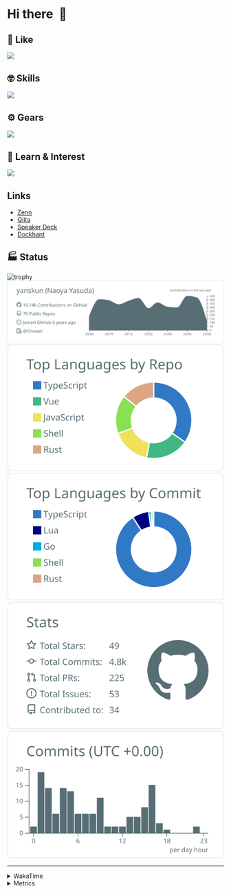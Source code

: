 # Hi there&nbsp; :wave:

## 💌 Like
<img src="https://go-skill-icons.vercel.app/api/icons?i=github" />

## 🤓 Skills
<img src="https://go-skill-icons.vercel.app/api/icons?i=js,ts,vue,nuxtjs,react,nextjs,go,lua,git" />

## ⚙️ Gears
<img src="https://go-skill-icons.vercel.app/api/icons?i=neovim,vscode,githubcopilot,alacritty,tmux" />

## 📖 Learn & Interest
<img src="https://go-skill-icons.vercel.app/api/icons?i=rust,deno,css,zig,playwright,githubactions,storybook,netlify,eslint" />

## Links
- [Zenn](https://zenn.dev/yanskun)
- [Qiita](https://qiita.com/yanskun)
- [Speaker Deck](https://speakerdeck.com/yanskun)
- [Dockhant](https://www.dockhunt.com/users/yanskun)

<!-- https://github.com/ryo-ma/github-profile-trophy -->

## 🏭 Status

<img src="https://github-profile-trophy.vercel.app/?username=yanskun&theme=onedark&row=1" alt="trophy">

<!-- https://github.com/vn7n24fzkq/github-profile-summary-cards -->
<picture>
  <source media="(prefers-color-scheme: dark)" srcset="https://raw.githubusercontent.com/yanskun/yanskun/master/profile-summary-card-output/nord_dark/0-profile-details.svg">
 <img src="https://raw.githubusercontent.com/yanskun/yanskun/master/profile-summary-card-output/default/0-profile-details.svg">
</picture>
<br>
<picture>
  <source media="(prefers-color-scheme: dark)" srcset="https://raw.githubusercontent.com/yanskun/yanskun/master/profile-summary-card-output/nord_dark/1-repos-per-language.svg">
 <img src="https://raw.githubusercontent.com/yanskun/yanskun/master/profile-summary-card-output/default/1-repos-per-language.svg">
</picture>
<picture>
  <source media="(prefers-color-scheme: dark)" srcset="https://raw.githubusercontent.com/yanskun/yanskun/master/profile-summary-card-output/nord_dark/2-most-commit-language.svg">
 <img src="https://raw.githubusercontent.com/yanskun/yanskun/master/profile-summary-card-output/default/2-most-commit-language.svg">
</picture>
<br>
<picture>
  <source media="(prefers-color-scheme: dark)" srcset="https://raw.githubusercontent.com/yanskun/yanskun/master/profile-summary-card-output/nord_dark/3-stats.svg">
 <img src="https://raw.githubusercontent.com/yanskun/yanskun/master/profile-summary-card-output/default/3-stats.svg">
</picture>
<picture>
  <source media="(prefers-color-scheme: dark)" srcset="https://raw.githubusercontent.com/yanskun/yanskun/master/profile-summary-card-output/nord_dark/4-productive-time.svg">
 <img src="https://raw.githubusercontent.com/yanskun/yanskun/master/profile-summary-card-output/default/4-productive-time.svg">
</picture>

---

<details>
  <summary>WakaTime</summary>
<!--START_SECTION:waka-->
![Code Time](http://img.shields.io/badge/Code%20Time-2%2C507%20hrs%2018%20mins-blue)

**🐱 My GitHub Data** 

> 📦 151.0 kB Used in GitHub's Storage 
 > 
> 🏆 2,752 Contributions in the Year 2025
 > 
> 💼 Opted to Hire
 > 
> 📜 131 Public Repositories 
 > 
> 🔑 6 Private Repositories 
 > 
**I'm an Early 🐤** 

```text
🌞 Morning                30827 commits       ████░░░░░░░░░░░░░░░░░░░░░   16.22 % 
🌆 Daytime                116981 commits      ███████████████░░░░░░░░░░   61.55 % 
🌃 Evening                38432 commits       █████░░░░░░░░░░░░░░░░░░░░   20.22 % 
🌙 Night                  3807 commits        ░░░░░░░░░░░░░░░░░░░░░░░░░   02.00 % 
```
📅 **I'm Most Productive on Tuesday** 

```text
Monday                   30228 commits       ████░░░░░░░░░░░░░░░░░░░░░   15.91 % 
Tuesday                  42271 commits       ██████░░░░░░░░░░░░░░░░░░░   22.24 % 
Wednesday                40237 commits       █████░░░░░░░░░░░░░░░░░░░░   21.17 % 
Thursday                 36234 commits       █████░░░░░░░░░░░░░░░░░░░░   19.07 % 
Friday                   34611 commits       █████░░░░░░░░░░░░░░░░░░░░   18.21 % 
Saturday                 2188 commits        ░░░░░░░░░░░░░░░░░░░░░░░░░   01.15 % 
Sunday                   4278 commits        █░░░░░░░░░░░░░░░░░░░░░░░░   02.25 % 
```


📊 **This Week I Spent My Time On** 

```text
🕑︎ Time Zone: Asia/Tokyo

💬 Programming Languages: 
TypeScript               26 hrs 2 mins       ███████████████████░░░░░░   76.87 % 
Markdown                 3 hrs 10 mins       ██░░░░░░░░░░░░░░░░░░░░░░░   09.37 % 
Go                       1 hr 52 mins        █░░░░░░░░░░░░░░░░░░░░░░░░   05.55 % 
Other                    1 hr 39 mins        █░░░░░░░░░░░░░░░░░░░░░░░░   04.91 % 
SQL                      37 mins             ░░░░░░░░░░░░░░░░░░░░░░░░░   01.83 % 

🔥 Editors: 
Neovim                   31 hrs 23 mins      ███████████████████████░░   92.67 % 
VS Code                  2 hrs 29 mins       ██░░░░░░░░░░░░░░░░░░░░░░░   07.33 % 

💻 Operating System: 
Mac                      33 hrs 52 mins      █████████████████████████   100.00 % 
```


 Last Updated on 10/08/2025 05:33:11 UTC
<!--END_SECTION:waka-->
</details>

<details>
  <summary>Metrics</summary>
  <img src="https://github.com/yanskun/yanskun/blob/main/github-metrics.svg" alt="Metrics">
</details>
